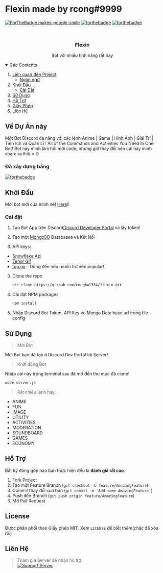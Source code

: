 # Flexin made by rcong#9999

[![ForTheBadge makes-people-smile](http://ForTheBadge.com/images/badges/makes-people-smile.svg)](http://ForTheBadge.com)
[![forthebadge](https://forthebadge.com/images/badges/open-source.svg)](https://forthebadge.com)
[![forthebadge](https://forthebadge.com/images/badges/you-didnt-ask-for-this.svg)](https://forthebadge.com)
<!-- PROJECT LOGO -->
<br />

  <h3 align="center">Flexin</h3>
  <p align="center">
   Bot với nhiều tính năng rất hay
    <br />
</p>





<!-- Các content -->
<details open="open">
  <summary>Các Contents</summary>
  <ol>
    <li>
      <a href="#about-the-project">Liên quan đến Project</a>
      <ul>
        <li><a href="#built-with">Ngôn ngữ</a></li>
      </ul>
    </li>
    <li>
      <a href="#getting-started">Khởi Đầu</a>
      <ul>
        <li><a href="#installation">Cài Đặt</a></li>
      </ul>
    </li>
    <li><a href="#sử dụng">Sử Dụng</a></li>
    <li><a href="#hỗ trợ">Hỗ Trợ</a></li>
    <li><a href="#license">Giấy Phép</a></li>
    <li><a href="#liên hệ">Liên Hệ</a></li>
    
  </ol>
</details>



<!-- VỀ DỰ ÁN NÀY-->
## Về Dự Án này

Một Bot Discord đa năng với các lệnh Anime | Game | Hình Ảnh | Giải Trí | Tiện Ích và Quản Lí !
All of the Commands and Activities You Need In One Bot! 
Bot này mình làm hồi mới code, nhưng giờ thay đổi nên cái này mình share ra thôi = D

### Đã xây dựng bằng

[![forthebadge](https://forthebadge.com/images/badges/made-with-javascript.svg)](https://forthebadge.com)


<!-- Bắt đầu -->
## Khởi Đầu

Mời bot mới của mình nè! [Here](https://dsc.gg/avena)!!


### Cài đặt

1. Tạo Bot App trên Discord[Discord Developer Portal](https://discord.com/developers/applications) và lấy token!

2. Tạo một [MongoDB](https://www.mongodb.com/cloud/atlas/lp/try2-in?utm_source=google&utm_campaign=gs_apac_india_search_core_brand_atlas_desktop&utm_term=mongodb%20web%20service&utm_medium=cpc_paid_search&utm_ad=e&utm_ad_campaign_id=12212624347&gclid=CjwKCAjw47eFBhA9EiwAy8kzNIxUxDVBfCKUmjLMNJ9JiWgkFauXv9LtC0cFG-qrmM-Vg5Y4RUG7IBoCHyUQAvD_BwE) Databasea và Kết Nối

2. API keys:
* [Snowflake Api](https://api.snowflakedev.xyz/ )
* [Tenor Gif](https://tenor.com/developer/keyregistration)
* [top.gg](https://top.gg/) - Dùng đến nếu muốn trở nên popular!

3. Clone the repo
   ```sh
   git clone https://github.com/conghal334/flexin.git
   ```
4. Cài đặt NPM packages
   ```sh
   npm install
   ```
5. Nhập Discord Bot Token, API Key và Mongo Data base url trong file config 
  

<!-- Ví Dụ -->
## Sử Dụng
> Mời Bot

Mời Bot bạn đã tạo ở Discord Dev Portal tới Server!

> Khởi động Bot

Nhập cái này trong terminal sau đã mở đến thư mục đã clone!

```sh
node server.js
```

> Rất nhiều lệnh hay:

* ANIME
* FUN
* IMAGE
* UTILITY
* ACTIVITIES
* MODERATION
* SOUNDBOARD
* GAMES
* ECONOMY

<!-- contributing -->
## Hỗ Trợ

Bất kỳ đóng góp nào bạn thực hiện đều là **đánh giá rất cao**.

1. Fork Project
2. Tạo một Feature Branch (`git checkout -b feature/AmazingFeature`)
3. Commit thay đổi của bạn (`git commit -m 'Add some AmazingFeature'`)
4. Push đến Branch (`git push origin feature/AmazingFeature`)
5. Mở Pull Request



<!-- license -->
## License

Được phân phối theo Giấy phép MIT. Xem `LICENSE` để biết thêm(chắc đã xóa rồi)




<!-- contact -->
## Liên Hệ
> Tham gia Server để nhận hỗ trợ
<br> [![Support Server](https://img.shields.io/discord/834390097621286922.svg?label=Discord&logo=Discord&colorB=7289da&style=for-the-badge)](https://discord.gg/cFk7VsfkZS)




